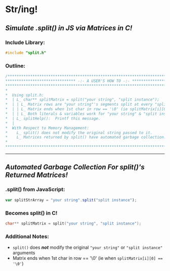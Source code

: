 # Str/ing!
## _Simulate .split() in JS via Matrices in C!_

### Include Library:
```c
#include "split.h"
```
### Outline:
```c
/*************************************************************************************
******************************* -:- A USER'S HOW TO -:- ******************************
**************************************************************************************
*                                                                                    *
*  Using split.h:                                                                    *
*  | L_ char** splitMatrix = split("your string", "split instance");                 *
*  | | L_ Matrix rows are "your string"'s segments split at every "split instance".  *
*  | | L_ Matrix ends when 1st char in row == '\0' (ie splitMatrix[i][0] == '\0').   *
*  | | L_ Both literals & variables work for "your string" & "split instance".       *
*  | L_ splitHelp():  Printf this message.                                           *
*  |                                                                                 *
*  With Respect to Memory Management:                                                *
*    L_ split() does not modify the original string passed to it.                    *
*    L_ Matrices returned by split() have automated garbage collection.              *
*                                                                                    *
*************************************************************************************/
```
--------------------------------
## _Automated Garbage Collection For split()'s Returned Matrices!_
### .split() from JavaScript:
```javascript
var splitStrArray = "your string".split("split instance");
```
### Becomes split() in C!
```c
char** splitMatrix = split("your string", "split instance");
```
### Additional Notes:
 * `split()` does ___not___ modify the original `"your string"` or `"split instance"` arguments
 * Matrix ends when 1st char in row == '\0' (ie when `splitMatrix[i][0] == '\0'`)
